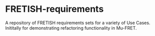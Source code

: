 # FRETISH-requirements
A repository of FRETISH requirements sets for a variety of Use Cases. Inititally for demonstrating refactoring functionality in Mu-FRET. 
